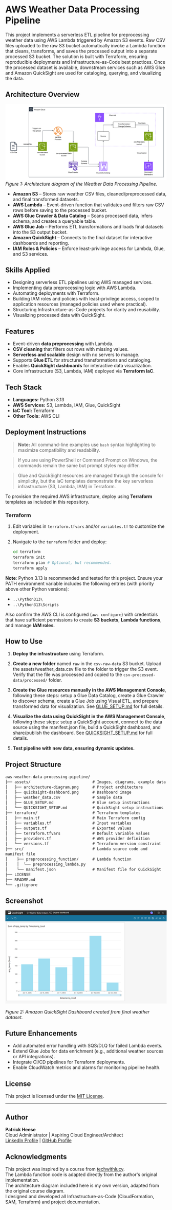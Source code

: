 # AWS Weather Data Processing Pipeline
This project implements a serverless ETL pipeline for preprocessing weather data using AWS Lambda triggered by Amazon S3 events. Raw CSV files uploaded to the raw S3 bucket automatically invoke a Lambda function that cleans, transforms, and saves the processed output into a separate processed S3 bucket. The solution is built with Terraform, ensuring reproducible deployments and Infrastructure-as-Code best practices. Once the processed dataset is available, downstream services such as AWS Glue and Amazon QuickSight are used for cataloging, querying, and visualizing the data.

## Architecture Overview
![Architecture Diagram](assets/architecture-diagram.png)  
*Figure 1: Architecture diagram of the Weather Data Processing Pipeline.*

- **Amazon S3** – Stores raw weather CSV files, cleaned/preprocessed data, and final transformed datasets.  
- **AWS Lambda** – Event-driven function that validates and filters raw CSV rows before saving to the processed bucket.  
- **AWS Glue Crawler & Data Catalog** – Scans processed data, infers schema, and creates a queryable table.  
- **AWS Glue Job** – Performs ETL transformations and loads final datasets into the S3 output bucket.  
- **Amazon QuickSight** – Connects to the final dataset for interactive dashboards and reporting.  
- **IAM Roles & Policies** – Enforce least-privilege access for Lambda, Glue, and S3 services.  

## Skills Applied
- Designing serverless ETL pipelines using AWS managed services.  
- Implementing data preprocessing logic with AWS Lambda.  
- Automating deployments with Terraform.  
- Building IAM roles and policies with least-privilege access, scoped to application resources (managed policies used where practical).  
- Structuring Infrastructure-as-Code projects for clarity and reusability.  
- Visualizing processed data with QuickSight.  

## Features
- Event-driven **data preprocessing** with Lambda.  
- **CSV cleaning** that filters out rows with missing values.  
- **Serverless and scalable** design with no servers to manage.  
- Supports **Glue ETL** for structured transformations and cataloging.  
- Enables **QuickSight dashboards** for interactive data visualization.  
- Core infrastructure (S3, Lambda, IAM) deployed via **Terraform IaC**.  

## Tech Stack
- **Languages:** Python 3.13  
- **AWS Services:** S3, Lambda, IAM, Glue, QuickSight
- **IaC Tool:** Terraform  
- **Other Tools:** AWS CLI  

## Deployment Instructions
> **Note:** All command-line examples use `bash` syntax highlighting to maximize compatibility and readability. 

> If you are using PowerShell or Command Prompt on Windows, the commands remain the same but prompt styles may differ.

> Glue and QuickSight resources are managed through the console for simplicity, but the IaC templates demonstrate the key serverless infrastructure (S3, Lambda, IAM) in Terraform.
 
To provision the required AWS infrastructure, deploy using **Terraform** templates as included in this repository.

### **Terraform**
1. Edit variables in `terraform.tfvars` and/or `variables.tf` to customize the deployment.
   
2. Navigate to the `terraform` folder and deploy:
   ```bash
   cd terraform
   terraform init
   terraform plan # Optional, but recommended.
   terraform apply
   ```

**Note**: Python 3.13 is recommended and tested for this project. Ensure your PATH environment variable includes the following entries (with priority above other Python versions):
- `..\Python313\`
- `..\Python313\Scripts`  

Also confirm the AWS CLI is configured (`aws configure`) with credentials that have sufficient permissions to create **S3 buckets**, **Lambda functions**, and manage **IAM roles**.

## How to Use
1. **Deploy the infrastructure** using Terraform.

2. **Create a new folder** named `raw` in the `csv-raw-data` S3 bucket. Upload the assets/weather_data.csv file to the folder to trigger the S3 event. Verify that the file was processed and copied to the `csv-processed-data/processed/` folder.

3. **Create the Glue resources manually in the AWS Management Console**, following these steps: setup a Glue Data Catalog, create a Glue Crawler to discover schema, create a Glue Job using Visual ETL, and prepare transformed data for visualization. See [GLUE_SETUP.md](assets/GLUE_SETUP.md) for full details.

4. **Visualize the data using QuickSight in the AWS Management Console**, following these steps: setup a QuickSight account, connect to the data source using the manifest.json file, build a QuickSight dashboard, and share/publish the dashboard. See [QUICKSIGHT_SETUP.md](assets/QUICKSIGHT_SETUP.md) for full details.

5. **Test pipeline with new data, ensuring dynamic updates.**

## Project Structure
```plaintext
aws-weather-data-processing-pipeline/
├── assets/                      	  # Images, diagrams, example data
│   ├── architecture-diagram.png      # Project architecture
│   ├── quicksight-dashboard.png	  # Dashboard image
│   ├── weather_data.csv			  # Sample data
│   ├── GLUE_SETUP.md	  			  # Glue setup instructions
│   └── QUICKSIGHT_SETUP.md	  		  # QuickSight setup instructions
├── terraform/                   	  # Terraform templates
│   ├── main.tf                       # Main Terraform config
│   ├── variables.tf                  # Input variables
│   ├── outputs.tf					  # Exported values
│   ├── terraform.tfvars              # Default variable values
│   ├── providers.tf			      # AWS provider definition
│   └── versions.tf					  # Terraform version constraint
├── src/                              # Lambda source code and manifest file
│    ├── preprocessing_function/	  # Lambda function
│    │  └── preprocessing_lambda.py       
│    └── manifest.json				  # Manifest file for QuickSight
├── LICENSE
├── README.md
└── .gitignore
```

## Screenshot
![QuickSight Dashboard](assets/quicksight-dashboard.png)

*Figure 2: Amazon QuickSight Dashboard created from final weather dataset.*  

## Future Enhancements
- Add automated error handling with SQS/DLQ for failed Lambda events.
- Extend Glue Jobs for data enrichment (e.g., additional weather sources or API integrations).
- Integrate CI/CD pipelines for Terraform deployments.
- Enable CloudWatch metrics and alarms for monitoring pipeline health.

## License
This project is licensed under the [MIT License](LICENSE).

---

## Author
**Patrick Heese**  
Cloud Administrator | Aspiring Cloud Engineer/Architect  
[LinkedIn Profile](https://www.linkedin.com/in/patrick-heese/) | [GitHub Profile](https://github.com/patrick-heese)

## Acknowledgments
This project was inspired by a course from [techwithlucy](https://github.com/techwithlucy).  
The Lambda function code is adapted directly from the author's original implementation.  
The architecture diagram included here is my own version, adapted from the original course diagram.  
I designed and developed all Infrastructure-as-Code (CloudFormation, SAM, Terraform) and project documentation.  
